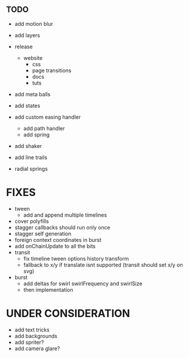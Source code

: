 ## TODO

- add motion blur

- add layers
- release
  - website
    - css
    - page transitions
    - docs
    - tuts
- add meta balls
- add states
- add custom easing handler
  - add path handler
  - add spring
- add shaker
- add line trails
- radial springs

# FIXES
- tween
  - add and append multiple timelines
- cover polyfills
- stagger callbacks should run only once
- stagger self generation
- foreign context coordinates in burst
- add onChainUpdate to all the bits
- transit
  - fix timeline tween options history transform
  - fallback to x/y if translate isnt supported (transit should set x/y on svg)
- burst
  - add deltas for swirl swirlFrequency and swirlSize
  - then implementation

# UNDER CONSIDERATION
- add text tricks
- add backgrounds
- add spriter?
- add camera glare?


